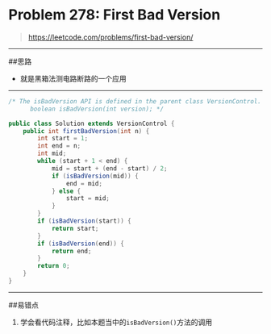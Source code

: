 # Problem 278: First Bad Version


> https://leetcode.com/problems/first-bad-version/

---------------------
##思路
* 就是黑箱法测电路断路的一个应用

------------------
```java
/* The isBadVersion API is defined in the parent class VersionControl.
      boolean isBadVersion(int version); */

public class Solution extends VersionControl {
    public int firstBadVersion(int n) {
        int start = 1;
        int end = n;
        int mid;
        while (start + 1 < end) {
            mid = start + (end - start) / 2;
            if (isBadVersion(mid)) {
                end = mid;
            } else {
                start = mid;
            }
        }
        if (isBadVersion(start)) {
            return start;
        }
        if (isBadVersion(end)) {
            return end;
        }
        return 0;
    }
}
```

----------
##易错点

1. 学会看代码注释，比如本题当中的```isBadVersion()```方法的调用






























